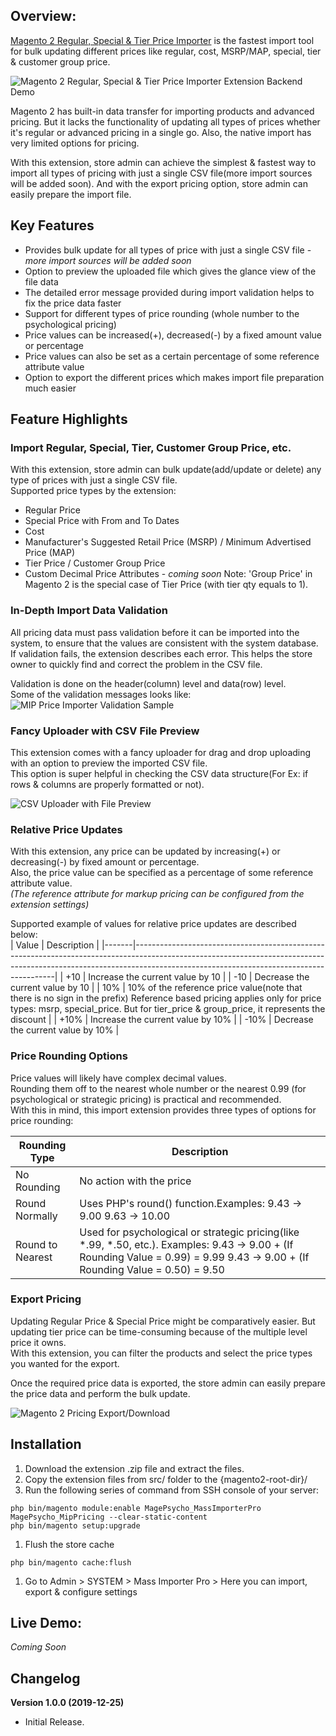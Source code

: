 ## Overview:
[Magento 2 Regular, Special & Tier Price Importer](https://www.magepsycho.com/extensions/magento-2/magento2-mass-regular-special-tier-group-price-importer.html) is the fastest import tool for bulk updating different prices like regular, cost, MSRP/MAP, special, tier & customer group price.

![Magento 2 Regular, Special & Tier Price Importer Extension Backend Demo](http://g.recordit.co/9t1Dt1srQD.gif)

Magento 2 has built-in data transfer for importing products and advanced pricing. But it lacks the functionality of updating all types of prices whether it's regular or advanced pricing in a single go.
Also, the native import has very limited options for pricing.

With this extension, store admin can achieve the simplest & fastest way to import all types of pricing with just a single CSV file(more import sources will be added soon).
And with the export pricing option, store admin can easily prepare the import file.

## Key Features
* Provides bulk update for all types of price with just a single CSV file - *more import sources will be added soon*
* Option to preview the uploaded file which gives the glance view of the file data
* The detailed error message provided during import validation helps to fix the price data faster
* Support for different types of price rounding (whole number to the psychological pricing)
* Price values can be increased(+), decreased(-) by a fixed amount value or percentage
* Price values can also be set as a certain percentage of some reference attribute value
* Option to export the different prices which makes import file preparation much easier

## Feature Highlights

### Import Regular, Special, Tier, Customer Group Price, etc.
With this extension, store admin can bulk update(add/update or delete) any type of prices with just a single CSV file.  
Supported price types by the extension:  

* Regular Price
* Special Price with From and To Dates
* Cost
* Manufacturer's Suggested Retail Price (MSRP) / Minimum Advertised Price (MAP)
* Tier Price / Customer Group Price
* Custom Decimal Price Attributes - *coming soon*
Note: 'Group Price' in Magento 2 is the special case of Tier Price (with tier qty equals to 1).

### In-Depth Import Data Validation
All pricing data must pass validation before it can be imported into the system, to ensure that the values are consistent with the system database.  
If validation fails, the extension describes each error. This helps the store owner to quickly find and correct the problem in the CSV file.  

Validation is done on the header(column) level and data(row) level.  
Some of the validation messages looks like:
![MIP Price Importer Validation Sample](https://www.magepsycho.com/media/catalog/product/7/-/7-3-magento2-mip-price-importer-validation-sample.png)

### Fancy Uploader with CSV File Preview
This extension comes with a fancy uploader for drag and drop uploading with an option to preview the imported CSV file.  
This option is super helpful in checking the CSV data structure(For Ex: if rows & columns are properly formatted or not).  

![CSV Uploader with File Preview](https://www.magepsycho.com/media/catalog/product/6/-/6-2-magento2-mip-price-importer-csv-file-previewer.png)

### Relative Price Updates
With this extension, any price can be updated by increasing(+) or decreasing(-) by fixed amount or percentage.  
Also, the price value can be specified as a percentage of some reference attribute value.  
*(The reference attribute for markup pricing can be configured from the extension settings)*

Supported example of values for relative price updates are described below:  
| Value | Description                                                                                                                                                                                                          |
|-------|----------------------------------------------------------------------------------------------------------------------------------------------------------------------------------------------------------------------|
| +10   | Increase the current value by 10                                                                                                                                                                                     |
| -10   | Decrease the current value by 10                                                                                                                                                                                     |
| 10%   | 10% of the reference price value(note that there is no sign in the prefix)  Reference based pricing applies only for price types: msrp, special_price.  But for tier_price & group_price, it represents the discount |
| +10%  | Increase the current value by 10%                                                                                                                                                                                    |
| -10%  | Decrease the current value by 10%                                                                                                                                                                                    |

### Price Rounding Options
Price values will likely have complex decimal values.  
Rounding them off to the nearest whole number or the nearest 0.99 (for psychological or strategic pricing) is practical and recommended.  
With this in mind, this import extension provides three types of options for price rounding:  

| Rounding Type    | Description                                                                                                                                                                       |
|------------------|-----------------------------------------------------------------------------------------------------------------------------------------------------------------------------------|
| No Rounding      | No action with the price                                                                                                                                                          |
| Round Normally   | Uses PHP's round() function.Examples:  9.43 -> 9.00  9.63 -> 10.00                                                                                                                |
| Round to Nearest | Used for psychological or strategic pricing(like *.99, *.50, etc.). Examples:  9.43 -> 9.00 + (If Rounding Value = 0.99) = 9.99  9.43 -> 9.00 + (If Rounding Value = 0.50) = 9.50 |

### Export Pricing
Updating Regular Price & Special Price might be comparatively easier. But updating tier price can be time-consuming because of the multiple level price it owns.  
With this extension, you can filter the products and select the price types you wanted for the export.  

Once the required price data is exported, the store admin can easily prepare the price data and perform the bulk update.

![Magento 2 Pricing Export/Download](https://www.magepsycho.com/media/catalog/product/9/-/9-3-magento2-mip-price-importer-export-pricing-download.png)

## Installation
1. Download the extension .zip file and extract the files.
1. Copy the extension files from src/ folder to the {magento2-root-dir}/
1. Run the following series of command from SSH console of your server:
```
php bin/magento module:enable MagePsycho_MassImporterPro MagePsycho_MipPricing --clear-static-content
php bin/magento setup:upgrade
```
1. Flush the store cache
```
php bin/magento cache:flush
```
1. Go to Admin > SYSTEM > Mass Importer Pro > Here you can import, export & configure settings

## Live Demo:
*Coming Soon*

## Changelog
**Version 1.0.0 (2019-12-25)**
    
* Initial Release.
